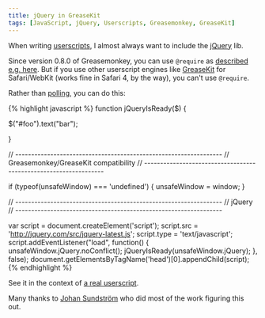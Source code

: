 ```yaml
---
title: jQuery in GreaseKit
tags: [JavaScript, jQuery, Userscripts, Greasemonkey, GreaseKit]
---
```


When writing [userscripts](http://en.wikipedia.org/wiki/Greasemonkey), I almost always want to include the [jQuery](http://jquery.com/) lib.

Since version 0.8.0 of Greasemonkey, you can use `@require` as [described e.g. here](http://www.keyvan.net/2008/10/greasemonkey-jquery/). But if you use other userscript engines like [GreaseKit](http://8-p.info/greasekit/) for Safari/WebKit (works fine in Safari 4, by the way), you can't use `@require`.

Rather than [polling](http://joanpiedra.com/jquery/greasemonkey/), you can do this:

{% highlight javascript %}
function jQueryIsReady($) {
  
  $("#foo").text("bar");
  
}


// -----------------------------------------------------------------
// Greasemonkey/GreaseKit compatibility
// -----------------------------------------------------------------

if (typeof(unsafeWindow) === 'undefined') {
 unsafeWindow = window;
}

// -----------------------------------------------------------------
// jQuery
// -----------------------------------------------------------------

var script = document.createElement('script');
script.src = 'http://jquery.com/src/jquery-latest.js';
script.type = 'text/javascript';
script.addEventListener("load", function() {
  unsafeWindow.jQuery.noConflict();
  jQueryIsReady(unsafeWindow.jQuery);
}, false);
document.getElementsByTagName('head')[0].appendChild(script);
{% endhighlight %}

See it in the context of [a real userscript](http://userscripts.org/scripts/review/4169).

Many thanks to [Johan Sundström](http://ecmanaut.blogspot.com/) who did most of the work figuring this out.
